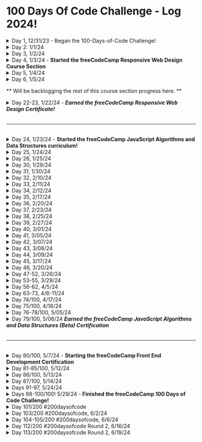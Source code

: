 # 100 Days Of Code Challenge - Log 2024!

<details>
<summary>Day 1, 12/31/23 - Began the 100-Days-of-Code Challenge!</summary>

Kicked off with beginning to study a comprehensive guide to Django. Interspersed with a new Google Cloud Skills boost introduction learning path.
Later I'll begin the Learn React by building a Mortgage Calculator project.
Happy New Year from the pacific NW everyone!<br>
Links to material:

1. [Mastering Django, a comprehensive guide from beginners to advanced](https://medium.com/@shaikhrayyan123/mastering-django-now-a-comprehensive-guide-from-beginner-to-advanced-5108cbe894b0)
2. [Learn React by building a mortgage Calculator project](https://www.freecodecamp.org/news/react-mortgage-calculator-tutorial-for-beginners/)
</details>

<details>
<summary>Day 2: 1/1/24</summary>

- Further reading course on Django
- Started the freeCodeCamp TypeScript full course for beginners tutorial, which is amazing to code along with!<br>
[Learn TypeScript](https://www.youtube.com/watch?v=30LWjhZzg50)
</details>

<details>
<summary>Day 3, 1/2/24</summary>

- Time for a refresher on Loop Concepts and Types in JS
- Continuing to code along with freeCodeCamp TypeScript full course tutorial: section on intro to Types/Docs, & Type Inference
</details>

<details>
<summary>Day 4, 1/3/24 - <b>Started the freeCodeCamp Responsive Web Design Course Section</b></summary>
The log from here on out will mostly be filled with these course modules as I work towards each curriculum certificate!

[freeCodeCamp Curriculum](https://www.freecodecamp.org/learn/)
- Completed Learn CSS by Building a Set of Colored Markers
- Moving on to continue with freeCodeCamp Typescript tutorial for the rest of the afternoon.

_Always love doing CSS refreshers to keep up to date with my understanding of all the various ways to shade, shadow & color_

</details>

<details>
<summary>Day 5, 1/4/24 </summary>
  Completed:

- Learn HTML by building a cat photo app
- Learn basic CSS by building a cafe menu
- Moving over to continuing to code along with TypeScript Full course tutorial
</details>

<details>
<summary>Day 6,  1/5/24</summary>
Completed:

- Registration Form
- Survey Form
- CSS Box model Rothko painting
- Moving on to continue coding along with TypeScript Full Tutorial.
</details>
<p></p>
<p>** Will be backlogging the rest of this course section progress here. **</p>

<details>
<summary>Day 22-23, 1/22/24 - <b><i>Earned the freeCodeCamp Responsive Web Design Certificate!</i></b></summary>
Completed:

- Learn css by by building a ferris wheel
- Learn css transforms by building a penguin
- Build a portfolio page
</details>
<br>
<hr>
<br>
<details>
<summary>Day 24, 1/23/24 - <b>Started the freeCodeCamp JavaScript Algorithms and Data Structures curriculum!</b></summary>

- Working through the 1st group module of the Javascript, Algorithms & Data Structures curriculum. Loving the refresher! 
I hadn't used querySelector in some time 🙃
Also, really enjoying coding the RPG, as game development is not my focus, it's pretty cool to dig into and learn from the build. 
</details>

<details>
<summary>Day 25, 1/24/24</summary>

- Continue working through the JS, Algo & DS initial module: building a Role Playing Game
</details>

<details>
<summary>Day 26, 1/25/24</summary>
Completed:

- Learn JavaScript by building a Role Playing Game.

Being that game development isn't my main avenue of interest, it's a great way to brush up on some solid JS basics and learning more, 
as is always the case...study, practice, build! 
</details>

<details>
<summary>Day 30, 1/29/24</summary>

- Studying all things Git today with my new book Gitting Things Done
</details>

<details>
<summary>Day 31, 1/30/24</summary>
Completed:

- Learn Form Validation by Completing a Calorie Counter
- Started reading 'Gitting Things Done' as well. Such a great book!
</details>

<details>
<summary>Day 32, 2/10/24</summary>

-  I'm back at it after a brief break. Working through the JavaScript course section on string and array methods. I love ternary operators!
</details>

<details>
<summary>Day 33, 2/11/24</summary>
Completed:

- Learn String and Array Methods by building a Music Player
- Learn Date object by building a Date Formatter
- Build a Palindrome Checker, 1st module certification project
</details>

<details>
<summary>Day 34, 2/12/24</summary>

- Studying, practicing, deep diving all things Git today, specifically 'blobs and their respective SHA-1s'. Then taking a brief break.

</details>

<details>
<summary>Day 35, 2/17/24</summary>
Completed:

- Learn Modern JavaScript Methods by building football team cards
- Reading and practicing along with Gitting Things Done book. 📚

Expect some updates as I enter nonconsecutive days. Life, work, and exhaustion may delay them, but I'm determined to succeed!
</details>

<details>
<summary>Day 36, 2/20/24</summary>
Completed these freeCodeCamp JavaScript course modules:

- Learn local storage by building a todo app
- Learn recursion by building a decimal to binary converter

(days 18th, 19th 20th, working tons too, applying to dev jobs, trying to read more as well) 
</details>

<details>
<summary>Day 37, 2/23/24</summary>
Completed:

- Build a Roman Numeral Converter project

(this was a 3 day build, as work was busy as well)
</details>
<details>
<summary>Day 38, 2/25/24</summary>
Completed:

- Learn basic algorithmic thinking by building a number sorter
</details>
<details>
<summary>Day 39, 2/27/24</summary>
Completed: (2 day build)

- Learn advanced array methods by building a statistics calculator
</details>

<details>
<summary>Day 40, 3/01/24</summary>

- Working thru functional programming techniques by building a spreadsheet via the JavaScript course module
(had an insane workweek, 9 & 10hr days 😠 ) 
</details>

<details>
<summary>Day 41, 3/05/24</summary>
Completed:

- Learn functional programming by building a spreadsheet course module. (multi day build)
This was exciting to learn how to build! 
</details>

<details>
<summary>Day 42, 3/07/24</summary>

 - Began working on the course module: Learn Regular Expressions by Building a Spam Filter.
This is a pretty cool lesson. I enjoy the code behind these odd character combinations.
</details>

<details>
<summary>Day 43, 3/08/24</summary>
Completed:

 - JavaScript Learn regular expressions by building a Spam Filter.
</details>

<details>
<summary>Day 44, 3/09/24</summary>
Completed:

 - the 3rd  freeCodeCamp JavaScript, Algorithms, and Data Structures  certification project: Build a Telephone Number Validator
</details>

<details>
<summary>Day 45, 3/17/24</summary>

 - Took a weeks break. Busy with work and family. Picked up where I left off with JS OOP course module on building a Shopping Cart.  
</details>

<details>
<summary>Day 46, 3/20/24</summary>
Completed:

 - Learn Basic OOP by building a Shopping Cart  
</details>
<details>
<summary>Day 47-52, 3/26/24</summary>

- working through the freeCodeCamp course module on intermediate OOP by building a Platformer Game -- this is fun!
- studying the new free google tech dev guide curriculum on DSA
- applying to dev jobs, working a day job, applying to more dev jobs, gardening, eating, sleeping.
</details>

<details>
<summary>Day 53-55, 3/29/24</summary>
Completed:

- Intermdiate JS OOP by building a platformer game lesson. Only 5 modules left till certification! 
but, the sun's out.. and here in the PNW, you have to take advantage. 
</details>

<details>
<summary>Day 56-62, 4/5/24</summary>

- Completed the freeCodeCamp course module: JS Intermediate Algorithmic thinking by building a Dice Game. 
- Studying & coding along all week my hardcopy of Gitting Things Done
- Started the free Google Tech DSA studies
Having a blast with this weeks programming and reading. Spring has sprung! 
</details>

<details>
<summary>Day 63-73, 4/6-11/24</summary>

- Completed the freeCodeCamp certification course module: JS Intermediate Algorithmic Build a Cash Register. 
- Work was busy as all heck that last week. So coding was intermittent. But I finally got this project finished!
</details>

<details>
<summary>Day 74/100, 4/17/24</summary>

- Home from work, began the freeCodeCamp JS course module: Learn fetch and promises by building an fcc authors page. I love working with APIs. This will be fun. . 
</details>

<details>
<summary>Day 75/100, 4/18/24</summary>

- Completed the freeCodeCamp Intermediate JavaScript course module: Learn Fetch and Promises by Building an fCC Authors Page. APIs are fun!
</details>

<details>

<summary>Day 76-78/100, 5/05/24</summary>

- I'm back after taking a break, a bit of travel & relaxation. Picking up where I left off.
Completed the freeCodeCamp Learn Asynchronous Programming by Building an fCC Forum Leaderboard this morning. 
One more course module to get the Intermediate JavaScript Algorithms and Data Structures certificate! Onwards!
</details>
<details>

<summary>Day 79/100, 5/06/24 <b><i>Earned the freeCodeCamp JavaScript Algorithms and Data Structures (Beta) Certification</i></b></summary>

- Very excited to have completed the final project, Build a Pokemon Search App, and earned my freeCodeCamp JavaScript Algorithms and Data Structures (Beta) Certification! Truly an amazing resource and am very grateful to have access to this curriculum! Onwards to the Front End course!
</details>
<br>
<hr>
<br>
<details>
<summary>Day 80/100, 5/7/24 - <b>Starting the freeCodeCamp Front End Development Certification</b></summary>

* Continuting the 100 Days of Code Challenge with the freeCodeCamp Front End Development Libraries certification curriculum. Exciting!
</details>
<details>
<summary>Day 81-85/100, 5/12/24</summary>

- Continuing to work thru the Front End curriculum. And gardening alot. It's finally nice here in the PNW.
</details>
<details>
<summary>Day 86/100, 5/13/24</summary>

- Not feeling particularly well today.. and worked my tush off. 
So, laid into reading up on getting more involved in Open Source projects on the GitHub ReadMe blog. Great site! Highly recommended if you haven't checked it out. Tons of great reads:
[GitHub ReadMe Link](https://github.com/readme/topics/open-source)
</details>
<details>
<summary>Day 87/100, 5/14/24</summary>

- Continuing to work through the Front End curriculum.. currently jQuery
</details>
<details>
<summary>Days 91-97, 5/24/24</summary>

- busy as heck family / work week 
- continuing to work thru the :fcc: front end curriculum
- studying Electron JS.. which is really cool!
- also, began a nicely discounted udemy React - the complete guide including Next.js / Redux course 
</details>
<details>
<summary>Days 98-100/100! 5/29/24 - <b>Finished the freeCodeCamp 100 Days of Code Challenge!</b></summary>

- Well I reckon I finished this round! Feel great about my progress & the hashtag#freeCodeCamp community is awesome. 
I'm continuing to work through the freeCodeCamp front end libraries curriculum, moving nicely thru the udemy react/next.js/redux course i enrolled in & studying a bit of Electron JS

..and of course sending out applications for that 1st dev role. I'm looking into possibly enrolling to get a CS degree. Not sure about that yet. Onwards! I'll still post progress on the curriculum as I go forward.

ps - Should I finally install GitHub Copilot after all this time?
</details>

<details>
<summary>Day 101/200 #200daysofcode</summary>

- Continuing my React complete course on udemy : sidebarred with the free Full Stack Open course from University of Helsinki ECTS/Open University!
- Intermittently following along with great tutorial on building a Discord bot that goes choo choo!
- Applying to jobs I find on ClimateBase, ClimateTechList. I'd love to work in Climate Tech industry!
</details>
<details>
<summary>Day 103/200 #200daysofcode, 6/2/24</summary>

- Continuing with my udemy React complete course. its pretty awesome thus far. I've decided to embark on learning Go to complement the React front end skillset.
</details>
<details>
<summary>Day 104-105/200 #200daysofcode, 6/6/24</summary>

Todays Schedule:
- continuing my udemy React complete course studies for 2 hrs in the morning
- mow lawn mid day
- lunch, coffee
- studies on how to build a basic Electron JS app with Electron Fiddle 1 hr
- back to React studies for 2 hours
- chill 
</details>
<details>
<summary>Day 112/200 ⁠#200daysofcode Round 2, 6/16/24</summary>

- Completed the Web Developer course from IBM SkillsBuild. Refreshed my knowledge of HTML, CSS, and JavaScript
- also got to the Core Unit Testing Techniques section on my JS course: boundaries, parameterized, asynchronous tests, and writing good assertions. 
</details>
<details>
<summary>Day 113/200 ⁠#200daysofcode Round 2, 6/19/24</summary>

- continuing JS Unit Testing course. I really enjoy implementing parameterized testing techniques.
- started an IBM AI Fundamentals course. More of a textbook/assessment style course. Looking forward to implementing this aspect into my code journey into ML/NLP/DL.  
</details>


